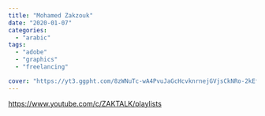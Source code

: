```yaml
---
title: "Mohamed Zakzouk"
date: "2020-01-07"
categories:
  - "arabic"
tags:
  - "adobe"
  - "graphics"
  - "freelancing"

cover: "https://yt3.ggpht.com/8zWNuTc-wA4PvuJaGcHcvknrnejGVjsCkNRo-2kEfogtCsoHcN5ubHOMb8suaaViuFLr8KbA=s88-c-k-c0x00ffffff-no-rj"
---
```


https://www.youtube.com/c/ZAKTALK/playlists
